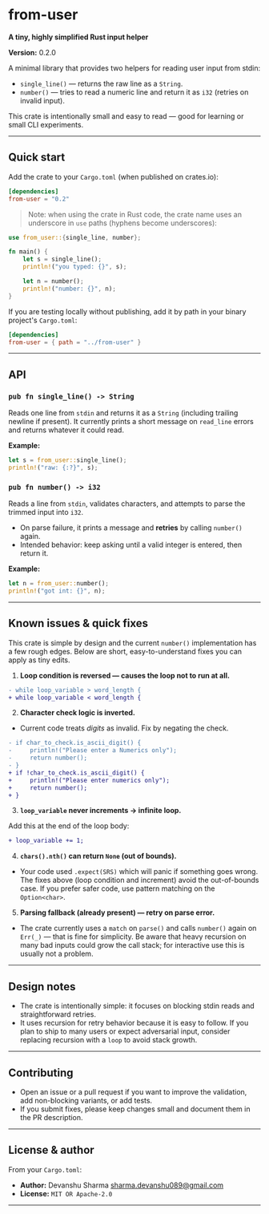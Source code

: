 # from-user

**A tiny, highly simplified Rust input helper**

**Version:** 0.2.0

A minimal library that provides two helpers for reading user input from stdin:
- `single_line()` — returns the raw line as a `String`.
- `number()` — tries to read a numeric line and return it as `i32` (retries on invalid input).

This crate is intentionally small and easy to read — good for learning or small CLI experiments.

---

## Quick start

Add the crate to your `Cargo.toml` (when published on crates.io):

```toml
[dependencies]
from-user = "0.2"
```

> Note: when using the crate in Rust code, the crate name uses an underscore in `use` paths (hyphens become underscores):

```rust
use from_user::{single_line, number};

fn main() {
    let s = single_line();
    println!("you typed: {}", s);

    let n = number();
    println!("number: {}", n);
}
```

If you are testing locally without publishing, add it by path in your binary project's `Cargo.toml`:

```toml
[dependencies]
from-user = { path = "../from-user" }
```

---

## API

### `pub fn single_line() -> String`
Reads one line from `stdin` and returns it as a `String` (including trailing newline if present). It currently prints a short message on `read_line` errors and returns whatever it could read.

**Example:**

```rust
let s = from_user::single_line();
println!("raw: {:?}", s);
```


### `pub fn number() -> i32`
Reads a line from `stdin`, validates characters, and attempts to parse the trimmed input into `i32`.
- On parse failure, it prints a message and **retries** by calling `number()` again.
- Intended behavior: keep asking until a valid integer is entered, then return it.

**Example:**

```rust
let n = from_user::number();
println!("got int: {}", n);
```


---

## Known issues & quick fixes

This crate is simple by design and the current `number()` implementation has a few rough edges. Below are short, easy-to-understand fixes you can apply as tiny edits.

1. **Loop condition is reversed — causes the loop not to run at all.**

```diff
- while loop_variable > word_length {
+ while loop_variable < word_length {
```

2. **Character check logic is inverted.**
- Current code treats *digits* as invalid. Fix by negating the check.

```diff
- if char_to_check.is_ascii_digit() {
-     println!("Please enter a Numerics only");
-     return number();
- }
+ if !char_to_check.is_ascii_digit() {
+     println!("Please enter numerics only");
+     return number();
+ }
```

3. **`loop_variable` never increments → infinite loop.**

Add this at the end of the loop body:

```diff
+ loop_variable += 1;
```

4. **`chars().nth()` can return `None` (out of bounds).**
- Your code used `.expect(SRS)` which will panic if something goes wrong. The fixes above (loop condition and increment) avoid the out-of-bounds case. If you prefer safer code, use pattern matching on the `Option<char>`.

5. **Parsing fallback (already present) — retry on parse error.**
- The crate currently uses a `match` on `parse()` and calls `number()` again on `Err(_)` — that is fine for simplicity. Be aware that heavy recursion on many bad inputs could grow the call stack; for interactive use this is usually not a problem.


---

## Design notes

- The crate is intentionally simple: it focuses on blocking stdin reads and straightforward retries.
- It uses recursion for retry behavior because it is easy to follow. If you plan to ship to many users or expect adversarial input, consider replacing recursion with a `loop` to avoid stack growth.

---

## Contributing

- Open an issue or a pull request if you want to improve the validation, add non-blocking variants, or add tests.
- If you submit fixes, please keep changes small and document them in the PR description.

---

## License & author

From your `Cargo.toml`:
- **Author:** Devanshu Sharma <sharma.devanshu089@gmail.com>
- **License:** `MIT OR Apache-2.0`

---